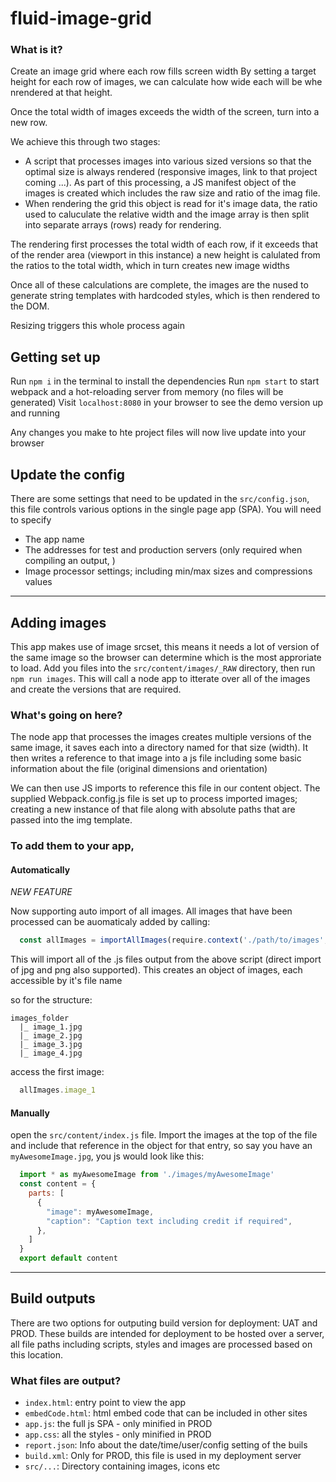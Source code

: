 
# fluid-image-grid

### What is it?
Create an image grid where each row fills screen width
By setting a target height for each row of images, we can calculate how wide each will be whe nrendered at that height. 

Once the total width of images exceeds the width of the screen, turn into a new row.

We achieve this through two stages:
   - A script that processes images into various sized versions so that the optimal size is always rendered (responsive images, link to that project coming ...). As part of this processing, a JS manifest object of the images is created which includes the raw size and ratio of the imag file.
   - When rendering the grid this object is read for it's image data, the ratio used to caluculate the relative width and the image array is then split into separate arrays (rows) ready for rendering.

The rendering first processes the total width of each row, if it exceeds that of the render area (viewport in this instance) a new height is calulated from the ratios to the total width, which in turn creates new image widths

Once all of these calculations are complete, the images are the nused to generate string templates with hardcoded styles, which is then rendered to the DOM.

Resizing triggers this whole process again


## Getting set up
Run `npm i` in the terminal to install the dependencies
Run `npm start` to start webpack and a hot-reloading server from memory (no files will be generated)
Visit `localhost:8080` in your browser to see the demo version up and running

Any changes you make to hte project files will now live update into your browser

## Update the config
There are some settings that need to be updated in the `src/config.json`, this file controls various options in the single page app (SPA). You will need to specify 
- The app name
- The addresses for test and production servers (only required when compiling an output, )
- Image processor settings; including min/max sizes and compressions values


--- 

## Adding images
This app makes use of image srcset, this means it needs a lot of version of the same image so the browser can determine which is the most approriate to load.
Add you files into the `src/content/images/_RAW` directory, then run `npm run images`. This will call a node app to itterate over all of the images and create the versions that are required. 

### What's going on here?
The node app that processes the images creates multiple versions of the same image, it saves each into a directory named for that size (width). It then writes a reference to that image into a js file including some basic information about the file (original dimensions and orientation)

We can then use JS imports to reference this file in our content object. The supplied Webpack.config.js file is set up to process imported images; creating a new instance of that file along with absolute paths that are passed into the img template.


### To add them to your app, 
#### Automatically
*_NEW FEATURE_*

Now supporting auto import of all images. All images that have been processed can be auomaticaly added by calling:
```javascript
  const allImages = importAllImages(require.context('./path/to/images', false, /\.js/))
```
This will import all of the .js files output from the above script (direct import of jpg and png also supported). This creates an object of images, each accessible by it's file name

so for the structure:
```
images_folder
  |_ image_1.jpg
  |_ image_2.jpg
  |_ image_3.jpg
  |_ image_4.jpg
```

access the first image:
```javascript
  allImages.image_1
```


#### Manually
open the `src/content/index.js` file. Import the images at the top of the file and include that reference in the object for that entry, so say you have an `myAwesomeImage.jpg`, you js would look like this:

```javascript
  import * as myAwesomeImage from './images/myAwesomeImage'
  const content = {
    parts: [
      {
        "image": myAwesomeImage,
        "caption": "Caption text including credit if required",
      },
    ]
  }
  export default content
```



--- 

## Build outputs
There are two options for outputing build version for deployment: UAT and PROD. These builds are intended for deployment to be hosted over a server, all file paths including scripts, styles and images are processed based on this location.  

### What files are output?
- `index.html`: entry point to view the app
- `embedCode.html`: html embed code that can be included in other sites
- `app.js`: the full js SPA - only minified in PROD
- `app.css`:  all the styles - only minified in PROD
- `report.json`: Info about the date/time/user/config setting of the buils
- `build.xml`: Only for PROD, this file is used in my deployment server
- `src/...`: Directory containing images, icons etc
